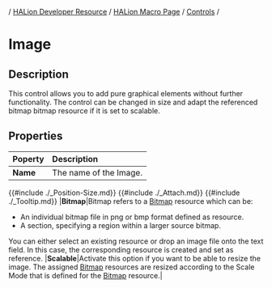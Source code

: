 / [HALion Developer Resource](../../HALion-Developer-Resource.md) / [HALion Macro Page](./HALion-Macro-Page.md) / [Controls](./Controls.md) /

# Image

## Description

This control allows you to add pure graphical elements without further functionality. The control can be changed in size and adapt the referenced bitmap bitmap resource if it is set to scalable.

## Properties

|Poperty|Description|
|:-|:-|
|**Name**|The name of the Image.|
{{#include ./_Position-Size.md}}
{{#include ./_Attach.md}}
{{#include ./_Tooltip.md}}
|**Bitmap**|Bitmap refers to a [Bitmap](./Bitmap.md) resource which can be:<ul><li>An individual bitmap file in png or bmp format defined as resource.</li><li>A section, specifying a region within a larger source bitmap.</li></ul>You can either select an existing resource or drop an image file onto the text field. In this case, the corresponding resource is created and set as reference.
|**Scalable**|Activate this option if you want to be able to resize the image. The assigned [Bitmap](./Bitmap.md) resources are resized according to the Scale Mode that is defined for the [Bitmap](./Bitmap.md) resource.|